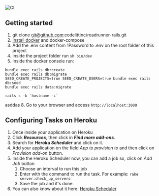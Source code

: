 ![CI](https://github.com/codelittinc/roadrunner-rails/workflows/CI/badge.svg)

## Getting started

1. git clone git@github.com:codelittinc/roadrunner-rails.git
2.  [Install docker](https://www.digitalocean.com/community/tutorials/how-to-install-and-use-docker-on-ubuntu-18-04) and docker-compose
3. Add the .env content from 1Password to .env on the root folder of this project
6. Inside the project folder run `sh bin/dev`
7. Inside the docker console run:

```
bundle exec rails db:create
bundle exec rails db:migrate
SEED_CREATE_PROJECTS=true SEED_CREATE_USERS=true bundle exec rails db:seed
bundle exec rails data:migrate

rails s -b `hostname -i`
```
asddas
8. Go to your browser and access `http://localhost:3000`

## Configuring Tasks on Heroku

1. Once inside your application on Heroku
2. Click ***Resources***, then click in ***Find more add-ons***.
3. Search for ***Heroku Scheduler*** and click on it.
4. Add your application on the field *App to provision to* and then click on *Provision add-on* button.
5. Inside the Heroku Scheduler now, you can add a job so, click on *Add Job* button
    1. Choose an interval to run this job
    2. Enter with the command to run the task. For example: 
    ```rake server:check_up_servers```
    3. Save the job and it's done.
6. You can also know about it here: [Heroku Scheduler](https://devcenter.heroku.com/articles/scheduler)
